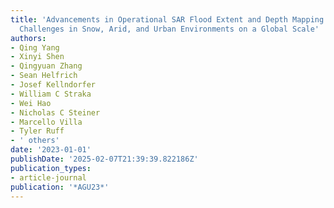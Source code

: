 ```yaml
---
title: 'Advancements in Operational SAR Flood Extent and Depth Mapping: Addressing
  Challenges in Snow, Arid, and Urban Environments on a Global Scale'
authors:
- Qing Yang
- Xinyi Shen
- Qingyuan Zhang
- Sean Helfrich
- Josef Kellndorfer
- William C Straka
- Wei Hao
- Nicholas C Steiner
- Marcello Villa
- Tyler Ruff
- ' others'
date: '2023-01-01'
publishDate: '2025-02-07T21:39:39.822186Z'
publication_types:
- article-journal
publication: '*AGU23*'
---
```

